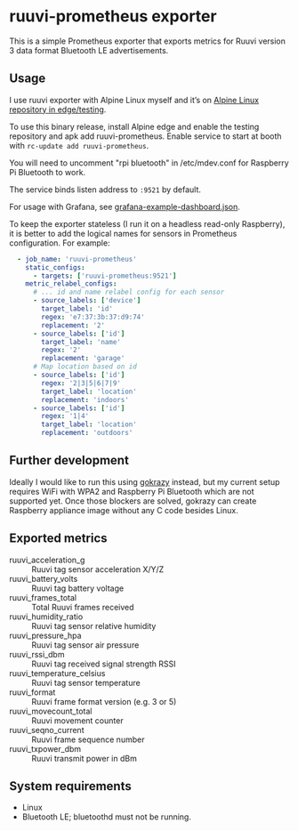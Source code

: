 # ruuvi-prometheus exporter

This is a simple Prometheus exporter that exports metrics for
Ruuvi version 3 data format Bluetooth LE advertisements.

## Usage

I use ruuvi exporter with Alpine Linux myself and it’s on
[Alpine Linux repository in edge/testing].

To use this binary release, install Alpine edge and enable the testing
repository and apk add ruuvi-prometheus.
Enable service to start at booth with `rc-update add ruuvi-prometheus`.

You will need to uncomment "rpi bluetooth" in /etc/mdev.conf for
Raspberry Pi Bluetooth to work.

The service binds listen address to `:9521` by default.

For usage with Grafana, see [grafana-example-dashboard.json](./grafana-example-dashboard.json).

To keep the exporter stateless (I run it on a headless read-only Raspberry),
it is better to add the logical names for sensors in Prometheus configuration.
For example:

```yaml
  - job_name: 'ruuvi-prometheus'
    static_configs:
      - targets: ['ruuvi-prometheus:9521']
    metric_relabel_configs:
      # ... id and name relabel config for each sensor
      - source_labels: ['device']
        target_label: 'id'
        regex: 'e7:37:3b:37:d9:74'
        replacement: '2'
      - source_labels: ['id']
        target_label: 'name'
        regex: '2'
        replacement: 'garage'
      # Map location based on id
      - source_labels: ['id']
        regex: '2|3|5|6|7|9'
        target_label: 'location'
        replacement: 'indoors'
      - source_labels: ['id']
        regex: '1|4'
        target_label: 'location'
        replacement: 'outdoors'
```

## Further development

Ideally I would like to run this using [gokrazy] instead, but
my current setup requires WiFi with WPA2 and Raspberry Pi Bluetooth
which are not supported yet. Once those blockers are solved, gokrazy
can create Raspberry appliance image without any C code besides Linux.

[Alpine Linux repository in edge/testing]: https://pkgs.alpinelinux.org/packages?name=ruuvi-prometheus&arch=armhf
[gokrazy]: https://gokrazy.org/

## Exported metrics

<dl>
  <dt>ruuvi_acceleration_g</dt>
  <dd>Ruuvi tag sensor acceleration X/Y/Z</dd>

  <dt>ruuvi_battery_volts</dt>
  <dd>Ruuvi tag battery voltage</dd>

  <dt>ruuvi_frames_total</dt>
  <dd>Total Ruuvi frames received</dd>

  <dt>ruuvi_humidity_ratio</dt>
  <dd>Ruuvi tag sensor relative humidity</dd>

  <dt>ruuvi_pressure_hpa</dt>
  <dd>Ruuvi tag sensor air pressure</dd>

  <dt>ruuvi_rssi_dbm</dt>
  <dd>Ruuvi tag received signal strength RSSI</dd>

  <dt>ruuvi_temperature_celsius</dt>
  <dd>Ruuvi tag sensor temperature</dd>

  <dt>ruuvi_format</dt>
  <dd>Ruuvi frame format version (e.g. 3 or 5)</dd>

  <dt>ruuvi_movecount_total</dt>
  <dd>Ruuvi movement counter</dd>

  <dt>ruuvi_seqno_current</dt>
  <dd>Ruuvi frame sequence number</dd>

  <dt>ruuvi_txpower_dbm</dt>
  <dd>Ruuvi transmit power in dBm</dd>
</dl>

## System requirements

* Linux
* Bluetooth LE; bluetoothd must not be running.

[bluewalker]: https://gitlab.com/jtaimisto/bluewalker/